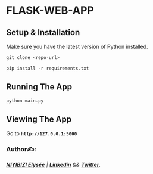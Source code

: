 # FLASK-WEB-APP
## Setup & Installation
Make sure you have the latest version of Python installed.
```groovy
git clone <repo-url>
```
```groovy
pip install -r requirements.txt
```
## Running The App
```groovy
python main.py
```
## Viewing The App
Go to **`http://127.0.0.1:5000`**

### Author✍️:
*[__NIYIBIZI Elysée__](https://mail.google.com/mail/u/0/#inbox) | [**Linkedin**](https://www.linkedin.com/in/niyibizi-elys%C3%A9e/) && [**Twitter**](https://twitter.com/Niyibizi_Elyse).*











